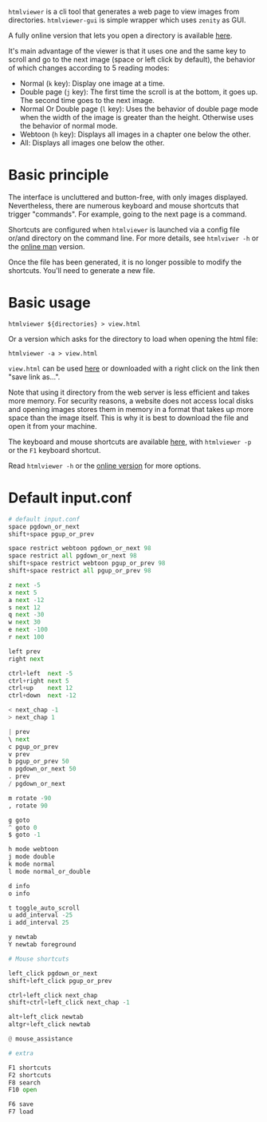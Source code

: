 `htmlviewer` is a cli tool that generates a web page to view images from directories. `htmlviewer-gui` is simple wrapper which uses `zenity` as GUI.

A fully online version that lets you open a directory is available [here](https://jonathanpoelen.github.io/manga-viewer).

It's main advantage of the viewer is that it uses one and the same key to scroll and go to the next image (space or left click by default), the behavior of which changes according to 5 reading modes:

- Normal (`k` key): Display one image at a time.
- Double page (`j` key): The first time the scroll is at the bottom, it goes up. The second time goes to the next image.
- Normal Or Double page (`l` key): Uses the behavior of double page mode when the width of the image is greater than the height. Otherwise uses the behavior of normal mode.
- Webtoon (`h` key): Displays all images in a chapter one below the other.
- All: Displays all images one below the other.


# Basic principle

The interface is uncluttered and button-free, with only images displayed. Nevertheless, there are numerous keyboard and mouse shortcuts that trigger "commands". For example, going to the next page is a command.

Shortcuts are configured when `htmlviewer` is launched via a config file or/and directory on the command line. For more details, see `htmlviwer -h` or the [online man](https://jonathanpoelen.github.io/manga-viewer/man.html#ch-input.conf) version.

Once the file has been generated, it is no longer possible to modify the shortcuts. You'll need to generate a new file.


# Basic usage

```
htmlviewer ${directories} > view.html
```

Or a version which asks for the directory to load when opening the html file:

```
htmlviewer -a > view.html
```

`view.html` can be used [here](https://jonathanpoelen.github.io/manga-viewer) or downloaded with a right click on the link then "save link as...".

Note that using it directory from the web server is less efficient and takes more memory. For security reasons, a website does not access local disks and opening images stores them in memory in a format that takes up more space than the image itself. This is why it is best to download the file and open it from your machine.

The keyboard and mouse shortcuts are available [here](https://jonathanpoelen.github.io/manga-viewer/shortcuts.html), with `htmlviewer -p` or the `F1` keyboard shortcut.

Read `htmlviewer -h` or the [online version](https://jonathanpoelen.github.io/manga-viewer/man.html) for more options.


# Default input.conf

```py
# default input.conf
space pgdown_or_next
shift+space pgup_or_prev

space restrict webtoon pgdown_or_next 98
space restrict all pgdown_or_next 98
shift+space restrict webtoon pgup_or_prev 98
shift+space restrict all pgup_or_prev 98

z next -5
x next 5
a next -12
s next 12
q next -30
w next 30
e next -100
r next 100

left prev
right next

ctrl+left  next -5
ctrl+right next 5
ctrl+up    next 12
ctrl+down  next -12

< next_chap -1
> next_chap 1

| prev
\ next
c pgup_or_prev
v prev
b pgup_or_prev 50
n pgdown_or_next 50
. prev
/ pgdown_or_next

m rotate -90
, rotate 90

g goto
^ goto 0
$ goto -1

h mode webtoon
j mode double
k mode normal
l mode normal_or_double

d info
o info

t toggle_auto_scroll
u add_interval -25
i add_interval 25

y newtab
Y newtab foreground

# Mouse shortcuts

left_click pgdown_or_next
shift+left_click pgup_or_prev

ctrl+left_click next_chap
shift+ctrl+left_click next_chap -1

alt+left_click newtab
altgr+left_click newtab

@ mouse_assistance

# extra

F1 shortcuts
F2 shortcuts
F8 search
F10 open

F6 save
F7 load
```
